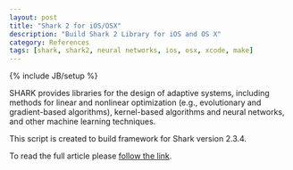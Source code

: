```yaml
---
layout: post
title: "Shark 2 for iOS/OSX"
description: "Build Shark 2 Library for iOS and OS X"
category: References
tags: [shark, shark2, neural networks, ios, osx, xcode, make]
---
```

{% include JB/setup %}

SHARK provides libraries for the design of adaptive systems, including methods for linear and nonlinear optimization (e.g., evolutionary and gradient-based algorithms), kernel-based algorithms and neural networks, and other machine learning techniques.

This script is created to build framework for Shark version 2.3.4.

<!--more-->

To read the full article please [follow the link](http://mgrebenets.github.io/shark2-iosx/).